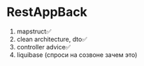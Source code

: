 # RestAppBack

1. mapstruct✅
2. clean architecture, dto✅
3. controller advice✅
4. liquibase (спроси на созвоне зачем это)